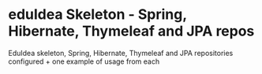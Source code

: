 # eduIdea Skeleton - Spring, Hibernate, Thymeleaf and JPA repos
EduIdea skeleton, Spring, Hibernate, Thymeleaf and JPA repositories configured + one example of usage from each
